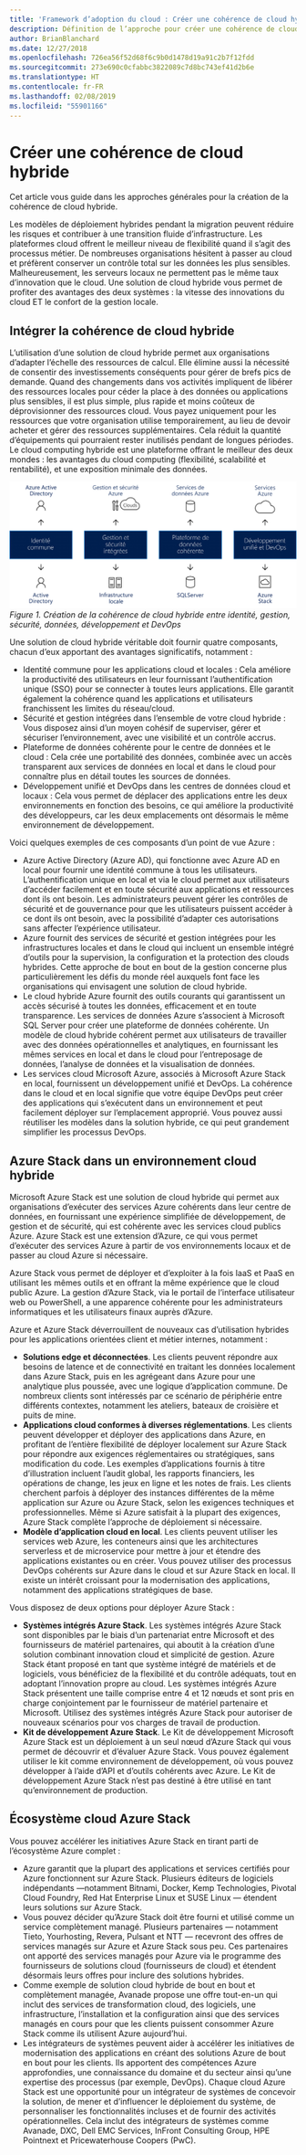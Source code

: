 ```yaml
---
title: 'Framework d’adoption du cloud : Créer une cohérence de cloud hybride'
description: Définition de l’approche pour créer une cohérence de cloud hybride
author: BrianBlanchard
ms.date: 12/27/2018
ms.openlocfilehash: 726ea56f52d68f6c9b0d1478d19a91c2b7f12fdd
ms.sourcegitcommit: 273e690c0cfabbc3822089c7d8bc743ef41d2b6e
ms.translationtype: HT
ms.contentlocale: fr-FR
ms.lasthandoff: 02/08/2019
ms.locfileid: "55901166"
---
```

# <a name="create-hybrid-cloud-consistency"></a>Créer une cohérence de cloud hybride

Cet article vous guide dans les approches générales pour la création de la cohérence de cloud hybride.

Les modèles de déploiement hybrides pendant la migration peuvent réduire les risques et contribuer à une transition fluide d’infrastructure. Les plateformes cloud offrent le meilleur niveau de flexibilité quand il s’agit des processus métier. De nombreuses organisations hésitent à passer au cloud et préfèrent conserver un contrôle total sur les données les plus sensibles. Malheureusement, les serveurs locaux ne permettent pas le même taux d’innovation que le cloud. Une solution de cloud hybride vous permet de profiter des avantages des deux systèmes : la vitesse des innovations du cloud ET le confort de la gestion locale.

## <a name="integrate-hybrid-cloud-consistency"></a>Intégrer la cohérence de cloud hybride

L’utilisation d’une solution de cloud hybride permet aux organisations d’adapter l’échelle des ressources de calcul. Elle élimine aussi la nécessité de consentir des investissements conséquents pour gérer de brefs pics de demande. Quand des changements dans vos activités impliquent de libérer des ressources locales pour céder la place à des données ou applications plus sensibles, il est plus simple, plus rapide et moins coûteux de déprovisionner des ressources cloud. Vous payez uniquement pour les ressources que votre organisation utilise temporairement, au lieu de devoir acheter et gérer des ressources supplémentaires. Cela réduit la quantité d’équipements qui pourraient rester inutilisés pendant de longues périodes. Le cloud computing hybride est une plateforme offrant le meilleur des deux mondes : les avantages du cloud computing (flexibilité, scalabilité et rentabilité), et une exposition minimale des données.

![Création de la cohérence de cloud hybride entre identité, gestion, sécurité, données, développement et DevOps](../../_images/hybrid-consistency.png)
*Figure 1. Création de la cohérence de cloud hybride entre identité, gestion, sécurité, données, développement et DevOps*

Une solution de cloud hybride véritable doit fournir quatre composants, chacun d’eux apportant des avantages significatifs, notamment :

- Identité commune pour les applications cloud et locales : Cela améliore la productivité des utilisateurs en leur fournissant l’authentification unique (SSO) pour se connecter à toutes leurs applications. Elle garantit également la cohérence quand les applications et utilisateurs franchissent les limites du réseau/cloud.
- Sécurité et gestion intégrées dans l’ensemble de votre cloud hybride : Vous disposez ainsi d’un moyen cohésif de superviser, gérer et sécuriser l’environnement, avec une visibilité et un contrôle accrus.
- Plateforme de données cohérente pour le centre de données et le cloud : Cela crée une portabilité des données, combinée avec un accès transparent aux services de données en local et dans le cloud pour connaître plus en détail toutes les sources de données.
- Développement unifié et DevOps dans les centres de données cloud et locaux : Cela vous permet de déplacer des applications entre les deux environnements en fonction des besoins, ce qui améliore la productivité des développeurs, car les deux emplacements ont désormais le même environnement de développement.
  
Voici quelques exemples de ces composants d’un point de vue Azure :

- Azure Active Directory (Azure AD), qui fonctionne avec Azure AD en local pour fournir une identité commune à tous les utilisateurs. L’authentification unique en local et via le cloud permet aux utilisateurs d’accéder facilement et en toute sécurité aux applications et ressources dont ils ont besoin. Les administrateurs peuvent gérer les contrôles de sécurité et de gouvernance pour que les utilisateurs puissent accéder à ce dont ils ont besoin, avec la possibilité d’adapter ces autorisations sans affecter l’expérience utilisateur.
- Azure fournit des services de sécurité et gestion intégrées pour les infrastructures locales et dans le cloud qui incluent un ensemble intégré d’outils pour la supervision, la configuration et la protection des clouds hybrides. Cette approche de bout en bout de la gestion concerne plus particulièrement les défis du monde réel auxquels font face les organisations qui envisagent une solution de cloud hybride.
- Le cloud hybride Azure fournit des outils courants qui garantissent un accès sécurisé à toutes les données, efficacement et en toute transparence. Les services de données Azure s’associent à Microsoft SQL Server pour créer une plateforme de données cohérente. Un modèle de cloud hybride cohérent permet aux utilisateurs de travailler avec des données opérationnelles et analytiques, en fournissant les mêmes services en local et dans le cloud pour l’entreposage de données, l’analyse de données et la visualisation de données.
- Les services cloud Microsoft Azure, associés à Microsoft Azure Stack en local, fournissent un développement unifié et DevOps. La cohérence dans le cloud et en local signifie que votre équipe DevOps peut créer des applications qui s’exécutent dans un environnement et peut facilement déployer sur l’emplacement approprié. Vous pouvez aussi réutiliser les modèles dans la solution hybride, ce qui peut grandement simplifier les processus DevOps.

## <a name="azure-stack-in-a-hybrid-cloud-environment"></a>Azure Stack dans un environnement cloud hybride

Microsoft Azure Stack est une solution de cloud hybride qui permet aux organisations d’exécuter des services Azure cohérents dans leur centre de données, en fournissant une expérience simplifiée de développement, de gestion et de sécurité, qui est cohérente avec les services cloud publics Azure. Azure Stack est une extension d’Azure, ce qui vous permet d’exécuter des services Azure à partir de vos environnements locaux et de passer au cloud Azure si nécessaire.

Azure Stack vous permet de déployer et d’exploiter à la fois IaaS et PaaS en utilisant les mêmes outils et en offrant la même expérience que le cloud public Azure. La gestion d’Azure Stack, via le portail de l’interface utilisateur web ou PowerShell, a une apparence cohérente pour les administrateurs informatiques et les utilisateurs finaux auprès d’Azure.

Azure et Azure Stack déverrouillent de nouveaux cas d’utilisation hybrides pour les applications orientées client et métier internes, notamment :

- **Solutions edge et déconnectées**. Les clients peuvent répondre aux besoins de latence et de connectivité en traitant les données localement dans Azure Stack, puis en les agrégeant dans Azure pour une analytique plus poussée, avec une logique d’application commune. De nombreux clients sont intéressés par ce scénario de périphérie entre différents contextes, notamment les ateliers, bateaux de croisière et puits de mine.
- **Applications cloud conformes à diverses réglementations**. Les clients peuvent développer et déployer des applications dans Azure, en profitant de l’entière flexibilité de déployer localement sur Azure Stack pour répondre aux exigences réglementaires ou stratégiques, sans modification du code. Les exemples d’applications fournis à titre d’illustration incluent l’audit global, les rapports financiers, les opérations de change, les jeux en ligne et les notes de frais. Les clients cherchent parfois à déployer des instances différentes de la même application sur Azure ou Azure Stack, selon les exigences techniques et professionnelles. Même si Azure satisfait à la plupart des exigences, Azure Stack complète l’approche de déploiement si nécessaire.
- **Modèle d’application cloud en local**. Les clients peuvent utiliser les services web Azure, les conteneurs ainsi que les architectures serverless et de microservice pour mettre à jour et étendre des applications existantes ou en créer. Vous pouvez utiliser des processus DevOps cohérents sur Azure dans le cloud et sur Azure Stack en local. Il existe un intérêt croissant pour la modernisation des applications, notamment des applications stratégiques de base.

Vous disposez de deux options pour déployer Azure Stack :

- **Systèmes intégrés Azure Stack**. Les systèmes intégrés Azure Stack sont disponibles par le biais d’un partenariat entre Microsoft et des fournisseurs de matériel partenaires, qui aboutit à la création d’une solution combinant innovation cloud et simplicité de gestion. Azure Stack étant proposé en tant que système intégré de matériels et de logiciels, vous bénéficiez de la flexibilité et du contrôle adéquats, tout en adoptant l’innovation propre au cloud. Les systèmes intégrés Azure Stack présentent une taille comprise entre 4 et 12 nœuds et sont pris en charge conjointement par le fournisseur de matériel partenaire et Microsoft. Utilisez des systèmes intégrés Azure Stack pour autoriser de nouveaux scénarios pour vos charges de travail de production.
- **Kit de développement Azure Stack**. Le Kit de développement Microsoft Azure Stack est un déploiement à un seul nœud d’Azure Stack qui vous permet de découvrir et d’évaluer Azure Stack. Vous pouvez également utiliser le kit comme environnement de développement, où vous pouvez développer à l’aide d’API et d’outils cohérents avec Azure. Le Kit de développement Azure Stack n’est pas destiné à être utilisé en tant qu’environnement de production.

## <a name="azure-stack-one-cloud-ecosystem"></a>Écosystème cloud Azure Stack

Vous pouvez accélérer les initiatives Azure Stack en tirant parti de l’écosystème Azure complet :

- Azure garantit que la plupart des applications et services certifiés pour Azure fonctionnent sur Azure Stack. Plusieurs éditeurs de logiciels indépendants &mdash;notamment Bitnami, Docker, Kemp Technologies, Pivotal Cloud Foundry, Red Hat Enterprise Linux et SUSE Linux &mdash; étendent leurs solutions sur Azure Stack.
- Vous pouvez décider qu’Azure Stack doit être fourni et utilisé comme un service complètement managé. Plusieurs partenaires &mdash; notamment Tieto, Yourhosting, Revera, Pulsant et NTT &mdash; recevront des offres de services managés sur Azure et Azure Stack sous peu. Ces partenaires ont apporté des services managés pour Azure via le programme des fournisseurs de solutions cloud (fournisseurs de cloud) et étendent désormais leurs offres pour inclure des solutions hybrides.
- Comme exemple de solution cloud hybride de bout en bout et complètement managée, Avanade propose une offre tout-en-un qui inclut des services de transformation cloud, des logiciels, une infrastructure, l’installation et la configuration ainsi que des services managés en cours pour que les clients puissent consommer Azure Stack comme ils utilisent Azure aujourd’hui.
- Les intégrateurs de systèmes peuvent aider à accélérer les initiatives de modernisation des applications en créant des solutions Azure de bout en bout pour les clients. Ils apportent des compétences Azure approfondies, une connaissance du domaine et du secteur ainsi qu’une expertise des processus (par exemple, DevOps). Chaque cloud Azure Stack est une opportunité pour un intégrateur de systèmes de concevoir la solution, de mener et d’influencer le déploiement du système, de personnaliser les fonctionnalités incluses et de fournir des activités opérationnelles. Cela inclut des intégrateurs de systèmes comme Avanade, DXC, Dell EMC Services, InFront Consulting Group, HPE Pointnext et Pricewaterhouse Coopers (PwC).
